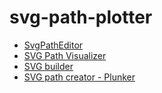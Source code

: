 svg-path-plotter
================
- [SvgPathEditor](https://yqnn.github.io/svg-path-editor/)
- [SVG Path Visualizer](https://svg-path-visualizer.netlify.app/#M2%2C2%20Q8%2C2%208%2C8)
- [SVG <path> builder](https://mavo.io/demos/svgpath/)
- [SVG path creator - Plunker](https://embed.plnkr.co/plunk/KRqEkhvdBS4t0oAC)
